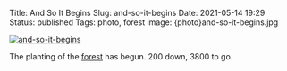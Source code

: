 Title: And So It Begins
Slug: and-so-it-begins
Date: 2021-05-14 19:29
Status: published
Tags: photo, forest
image: {photo}and-so-it-begins.jpg

[![and-so-it-begins]({photo}and-so-it-begins.jpg "and-so-it-begins")]({static}/pic/and-so-it-begins.jpg)

The planting of the [forest]({tag}forest) has begun. 200 down, 3800 to go. 

